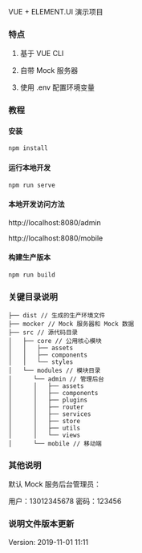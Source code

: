 VUE + ELEMENT.UI 演示项目

### 特点

1. 基于 VUE CLI

2. 自带 Mock 服务器

3. 使用 .env 配置环境变量

### 教程

#### 安装

```bash
npm install
```

#### 运行本地开发

```bash
npm run serve
```

#### 本地开发访问方法
http://localhost:8080/admin

http://localhost:8080/mobile

#### 构建生产版本

```bash
npm run build
```

### 关键目录说明
```
├── dist // 生成的生产环境文件
├── mocker // Mock 服务器和 Mock 数据
├── src // 源代码目录
│   ├── core // 公用核心模块
│   │   ├── assets
│   │   ├── components
│   │   └── styles
│   └── modules // 模块目录
│      └── admin // 管理后台
│      │   ├── assets
│      │   ├── components
│      │   ├── plugins
│      │   ├── router
│      │   ├── services
│      │   ├── store
│      │   ├── utils
│      │   └── views
│      └── mobile // 移动端
```

### 其他说明

默认 Mock 服务后台管理员：

用户：13012345678
密码：123456

### 说明文件版本更新

Version: 2019-11-01 11:11
